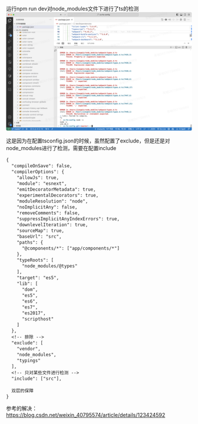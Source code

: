 运行npm run dev对node_modules文件下进行了ts的检测
![Alt text](image-3.png)

这是因为在配置tsconfig.json的时候，虽然配置了exclude，但是还是对node_modules进行了检测，需要在配置include

```
{
  "compileOnSave": false,
  "compilerOptions": {
    "allowJs": true,
    "module": "esnext",
    "emitDecoratorMetadata": true,
    "experimentalDecorators": true,
    "moduleResolution": "node",
    "noImplicitAny": false,
    "removeComments": false,
    "suppressImplicitAnyIndexErrors": true,
    "downlevelIteration": true,
    "sourceMap": true,
    "baseUrl": "src",
    "paths": {
      "@components/*": ["app/components/*"]
    },
    "typeRoots": [
      "node_modules/@types"
    ],
    "target": "es5",
    "lib": [
      "dom",
      "es5",
      "es6",
      "es7",
      "es2017",
      "scripthost"
    ]
  },
  <!-- 排除 -->
  "exclude": [
    "vendor",
    "node_modules",
    "typings"
  ],
  <!-- 只对某些文件进行检测 -->
  "include": ["src"],

  双层的保障
}

```


参考的解决： https://blog.csdn.net/weixin_40795574/article/details/123424592